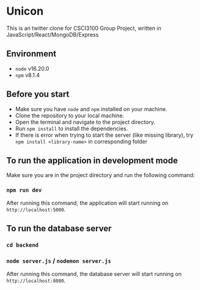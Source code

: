 # Unicon

This is an twitter clone for CSCI3100 Group Project, written in JavaScript/React/MongoDB/Express

## Environment

- `node` v16.20.0
- `npm` v8.1.4
  
## Before you start

- Make sure you have `node` and `npm` installed on your machine.
- Clone the repository to your local machine.
- Open the terminal and navigate to the project directory.
- Run `npm install` to install the dependencies.
- If there is error when trying to start the server (like missing library), try `npm install <library-name>` in corresponding folder

## To run the application in development mode

Make sure you are in the project directory and run the following command:

### `npm run dev`
After running this command, the application will start running on `http://localhost:5000`.

## To run the database server

### `cd backend`
### `node server.js` / `nodemon server.js`
After running this command, the database server will start running on `http://localhost:8080`.
